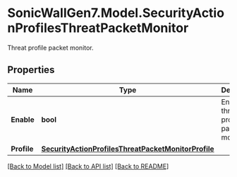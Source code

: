 # SonicWallGen7.Model.SecurityActionProfilesThreatPacketMonitor
Threat profile packet monitor.

## Properties

Name | Type | Description | Notes
------------ | ------------- | ------------- | -------------
**Enable** | **bool** | Enable threat profile packet monitor. | [optional] 
**Profile** | [**SecurityActionProfilesThreatPacketMonitorProfile**](SecurityActionProfilesThreatPacketMonitorProfile.md) |  | [optional] 

[[Back to Model list]](../README.md#documentation-for-models) [[Back to API list]](../README.md#documentation-for-api-endpoints) [[Back to README]](../README.md)

